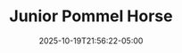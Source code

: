 ---
weight: 300
title: "Junior Pommel Horse"
description: "2025 pommel horse scores for all meets"
icon: "article"
date: "2025-10-19T21:56:22-05:00"
lastmod: "2025-10-19T21:56:22-05:00"
draft: false
toc: true
---
